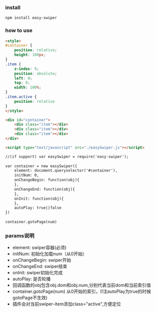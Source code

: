 ### install

```
npm install easy-swiper
```

### how to use

``` html
<style>
#container {
    position: relative;
    height: 100px;
}
.item {
    z-index: 9;
    position: absolute;
    left: 0;
    top: 0;
    width: 100%;
}
.item.active {
    position: relative
}
</style>

<div id="container">
    <div class="item"></div>
    <div class="item"></div>
    <div class="item"></div>
</div>

<script type="text/javascript" src="./easySwiper.js"></script>

//(if support) var easySwiper = require('easy-swiper'); 
 
var container = new easySwiper({
    element: document.queryselector('#container'),
    initNum: 0,
    onChangeBegin: function(obj){
    },
    onChangeEnd: function(obj){
    },
    onInit: function(obj){
    },
    autoPlay: true||false
})
 
container.gotoPage(num)
```
 
### params说明
 
* element: swiper容器(必须)
* initNum: 初始化加载num（从0开始）
* onChangeBegin: swiper开始
* onChangeEnd: swiper结束
* onInit: swiper初始化完成
* autoPlay: 是否轮播
* 回调函数的obj包含obj.dom和obj.num,分别代表当前dom和当前索引值
* container.gotoPage(num) 从0开始的索引，(!注autoPlay为true的时候gotoPage不生效)
* 插件会对当前swiper-item添加class="active",方便定位

 
